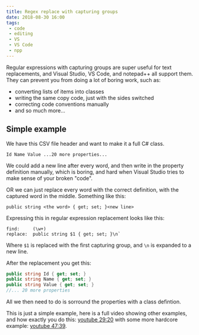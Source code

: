 ```yaml
---
title: Regex replace with capturing groups
date: 2018-08-30 16:00
tags: 
 - code
 - editing
 - VS
 - VS Code
 - npp
---
```


Regular expressions with capturing groups are super useful for text replacements, and Visual Studio, VS Code, and notepad++ all support them. They can prevent you from doing a lot of boring work, such as:

- converting lists of items into classes
- writing the same copy code, just with the sides switched
- correcting code conventions manually
- and so much more...

## Simple example

We have this CSV file header and want to make it a full C# class.

```
Id Name Value ...20 more properties...
```

We could add a new line after every word, and then write in the property definition manually, which is boring, and hard when Visual Studio tries to make sense of your broken "code".

OR we can just replace every word with the correct definition, with the captured word in the middle. Something like this:

```
public string <the word> { get; set; }<new line>
```

Expressing this in regular expression replacement looks like this:

```
find:     (\w+)
replace:  public string $1 { get; set; }\n`
```

Where `$1` is replaced with the first capturing group, and `\n` is expanded to a new line.

After the replacement you get this:

```C#
public string Id { get; set; }
public string Name { get; set; }
public string Value { get; set; }
//... 20 more properties
```

All we then need to do is sorround the properties with a class defintion.

This is just a simple example, here is a full video showing other examples, and how exactly you do this: [youtube 29:20](https://youtu.be/3rPKg97ru1E?t=29m20s) with some more hardcore example: [youtube 47:39](https://youtu.be/3rPKg97ru1E?t=47m39s).


